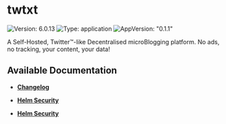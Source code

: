 # twtxt

![Version: 6.0.13](https://img.shields.io/badge/Version-6.0.13-informational?style=flat-square) ![Type: application](https://img.shields.io/badge/Type-application-informational?style=flat-square) ![AppVersion: "0.1.1"](https://img.shields.io/badge/AppVersion-"0.1.1"-informational?style=flat-square)

A Self-Hosted, Twitter™-like Decentralised microBlogging platform. No ads, no tracking, your content, your data!

## Available Documentation

- [**Changelog**](CHANGELOG)

- [**Helm Security**](container-security)

- [**Helm Security**](helm-security)

